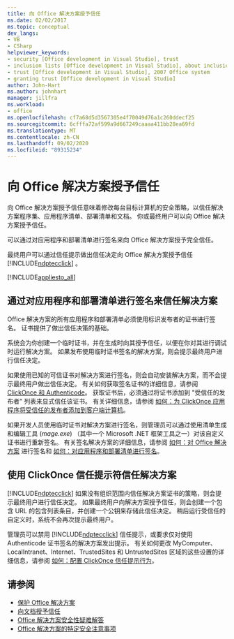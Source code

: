 ```yaml
---
title: 向 Office 解决方案授予信任
ms.date: 02/02/2017
ms.topic: conceptual
dev_langs:
- VB
- CSharp
helpviewer_keywords:
- security [Office development in Visual Studio], trust
- inclusion lists [Office development in Visual Studio], about inclusion lists
- trust [Office development in Visual Studio], 2007 Office system
- granting trust [Office development in Visual Studio]
author: John-Hart
ms.author: johnhart
manager: jillfra
ms.workload:
- office
ms.openlocfilehash: cf7a68d5d3567305e4f70049d76a1c260ddecf25
ms.sourcegitcommit: 6cfffa72af599a9d667249caaaa411bb28ea69fd
ms.translationtype: MT
ms.contentlocale: zh-CN
ms.lasthandoff: 09/02/2020
ms.locfileid: "89315234"
---
```

# <a name="grant-trust-to-office-solutions"></a>向 Office 解决方案授予信任
  向 Office 解决方案授予信任意味着修改每台目标计算机的安全策略，以信任解决方案程序集、应用程序清单、部署清单和文档。 你或最终用户可以向 Office 解决方案授予信任。

 可以通过对应用程序和部署清单进行签名来向 Office 解决方案授予完全信任。

 最终用户可以通过信任提示做出信任决定向 Office 解决方案授予信任 [!INCLUDE[ndptecclick](../vsto/includes/ndptecclick-md.md)] 。

 [!INCLUDE[appliesto_all](../vsto/includes/appliesto-all-md.md)]

## <a name="trust-the-solution-by-signing-the-application-and-deployment-manifests"></a><a name="Signing"></a> 通过对应用程序和部署清单进行签名来信任解决方案
 Office 解决方案的所有应用程序和部署清单必须使用标识发布者的证书进行签名。 证书提供了做出信任决策的基础。

 系统会为你创建一个临时证书，并在生成时向其授予信任，以便在你对其进行调试时运行解决方案。 如果发布使用临时证书签名的解决方案，则会提示最终用户进行信任决定。

 如果使用已知的可信证书对解决方案进行签名，则会自动安装解决方案，而不会提示最终用户做出信任决定。 有关如何获取签名证书的详细信息，请参阅 [ClickOnce 和 Authenticode](../deployment/clickonce-and-authenticode.md)。 获取证书后，必须通过将证书添加到 "受信任的发布者" 列表来显式信任该证书。 有关详细信息，请参阅 [如何：为 ClickOnce 应用程序将受信任的发布者添加到客户端计算机](../deployment/how-to-add-a-trusted-publisher-to-a-client-computer-for-clickonce-applications.md)。

 如果开发人员使用临时证书对解决方案进行签名，则管理员可以通过使用清单生成和编辑工具 (*mage.exe*) （其中一个 Microsoft .NET 框架工具之一）对该自定义证书进行重新签名。 有关签名解决方案的详细信息，请参阅 [如何：对 Office 解决方案](../vsto/how-to-sign-office-solutions.md) 进行签名和 [如何：对应用程序和部署清单进行签名](../ide/how-to-sign-application-and-deployment-manifests.md)。

## <a name="trust-the-solution-by-using-the-clickonce-trust-prompt"></a><a name="TrustPrompt"></a>使用 ClickOnce 信任提示符信任解决方案
 [!INCLUDE[ndptecclick](../vsto/includes/ndptecclick-md.md)] 如果没有组织范围内信任解决方案证书的策略，则会提示最终用户进行信任决定。 如果最终用户向解决方案授予信任，则会创建一个包含 URL 的包含列表条目，并创建一个公钥来存储此信任决定。 稍后运行受信任的自定义时，系统不会再次提示最终用户。

 管理员可以禁用 [!INCLUDE[ndptecclick](../vsto/includes/ndptecclick-md.md)] 信任提示，或要求仅对使用 Authenticode 证书签名的解决方案发出提示。 有关如何更改 MyComputer、LocalIntranet、Internet、TrustedSites 和 UntrustedSites 区域的这些设置的详细信息，请参阅 [如何：配置 ClickOnce 信任提示行为](../deployment/how-to-configure-the-clickonce-trust-prompt-behavior.md)。

## <a name="see-also"></a>请参阅

- [保护 Office 解决方案](../vsto/securing-office-solutions.md)
- [向文档授予信任](../vsto/granting-trust-to-documents.md)
- [Office 解决方案安全性疑难解答](../vsto/troubleshooting-office-solution-security.md)
- [Office 解决方案的特定安全注意事项](../vsto/specific-security-considerations-for-office-solutions.md)